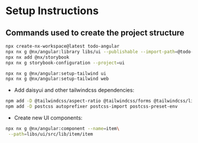 # Setup Instructions

## Commands used to create the project structure

```sh
npx create-nx-workspace@latest todo-angular
npx nx g @nx/angular:library libs/ui --publishable --import-path=@todo-app/ui
npx nx add @nx/storybook
npx nx g storybook-configuration --project=ui

npx nx g @nx/angular:setup-tailwind ui
npx nx g @nx/angular:setup-tailwind web
```

- Add daisyui and other tailwindcss dependencies:
```sh
npm add -D @tailwindcss/aspect-ratio @tailwindcss/forms @tailwindcss/line-clamp @tailwindcss/typography daisyui@latest
npm add -D postcss autoprefixer postcss-import postcss-preset-env
```

- Create new UI components:
```sh
npx nx g @nx/angular:component --name=item\
 --path=libs/ui/src/lib/item/item
```